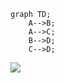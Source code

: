 ```mermaid
graph TD;
    A-->B;
    A-->C;
    B-->D;
    C-->D;
```


[![](https://mermaid.ink/svg/pako:eNqVU11v0zAU_SsX87JJTZXEdhIHCbSxIU1iCG1DCDAPbuJ2hsTOHGdQuv53nLgVK5OQeImSm_Nx7XvPBlWmlqhEURRx7ZRrZAkcndhWAIYITkWvKriUtapEA0rDyetzjrie4MvG_KhuhXVwc8Y1dyzPUxYffeHog7ay74zu1b2ETjgltePo6zFE0UtIC8YI2XB00YO7lcrCwtRrsGJVm6aRNRgLjWq7VxxtR9mAH6kPHH2SPUcPkKZ5wvIjjt4HcahlzdHxE_g7M6IxplkRe8e3pnfQGiu9sdDw_G4w7kVvWhneYNEYU-99A-tAKEm9euxtL_Q3WTk475SW3a31z537AWnXbJbiIiGede1MNx7Z-0h_pXo151xfyaW04Ayc7oqwGlS91wuO070FmbEY3qYiJSwno_aNFbpfDr0MhzhQBrf7qYw-UA_soF6kZBJ6MzTNGhZC12IlQTTNOIxFv2ME2MRIYpbG1DOuZGv8nJ0ZrFZ3g3R7cECEoWcYY_K_Iwisv26TkCxl3vajUA6WflkenW7f5YR5ZPxELMyT4JThfPNnjXqn_IEHXfndrZQZ-n0nAXnYSZGyvCD_2oYDVrDM4oRSOobkpPHpeDbGAs1QK33kVO2TuOEafAT9mrReZkxjLez3MXRbjxODM9drXaHS2UHO0NDVwskzJVZWtKhciqb3Vb9HztjLEO0p4TPUCf3ZmHZP9J-o3KCfqMSMzYuiIEWRZ4ziJKUztEZlhHMyJ9Svc0HyjGYp3c7Qr0khmSeU0ILGGYsTTHGRbX8D6QtOaA)](https://mermaid.live/edit#pako:eNqVU11v0zAU_SsX87JJTZXEdhIHCbSxIU1iCG1DCDAPbuJ2hsTOHGdQuv53nLgVK5OQeImSm_Nx7XvPBlWmlqhEURRx7ZRrZAkcndhWAIYITkWvKriUtapEA0rDyetzjrie4MvG_KhuhXVwc8Y1dyzPUxYffeHog7ay74zu1b2ETjgltePo6zFE0UtIC8YI2XB00YO7lcrCwtRrsGJVm6aRNRgLjWq7VxxtR9mAH6kPHH2SPUcPkKZ5wvIjjt4HcahlzdHxE_g7M6IxplkRe8e3pnfQGiu9sdDw_G4w7kVvWhneYNEYU-99A-tAKEm9euxtL_Q3WTk475SW3a31z537AWnXbJbiIiGede1MNx7Z-0h_pXo151xfyaW04Ayc7oqwGlS91wuO070FmbEY3qYiJSwno_aNFbpfDr0MhzhQBrf7qYw-UA_soF6kZBJ6MzTNGhZC12IlQTTNOIxFv2ME2MRIYpbG1DOuZGv8nJ0ZrFZ3g3R7cECEoWcYY_K_Iwisv26TkCxl3vajUA6WflkenW7f5YR5ZPxELMyT4JThfPNnjXqn_IEHXfndrZQZ-n0nAXnYSZGyvCD_2oYDVrDM4oRSOobkpPHpeDbGAs1QK33kVO2TuOEafAT9mrReZkxjLez3MXRbjxODM9drXaHS2UHO0NDVwskzJVZWtKhciqb3Vb9HztjLEO0p4TPUCf3ZmHZP9J-o3KCfqMSMzYuiIEWRZ4ziJKUztEZlhHMyJ9Svc0HyjGYp3c7Qr0khmSeU0ILGGYsTTHGRbX8D6QtOaA)